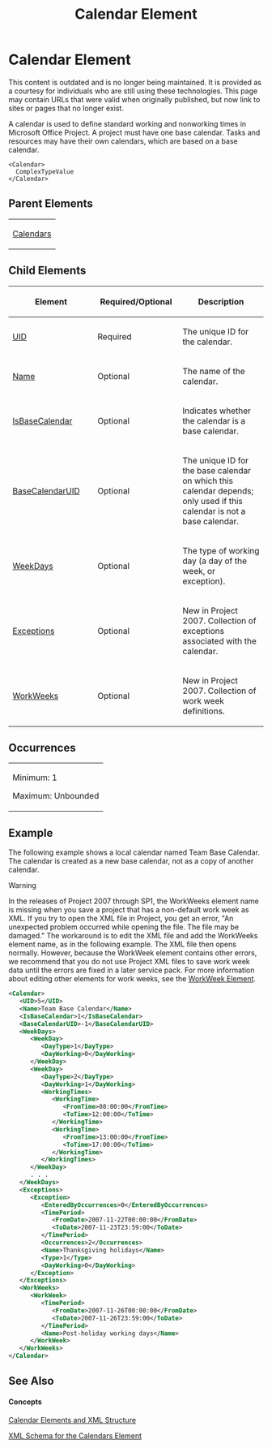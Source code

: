 ﻿---
title: Calendar Element
TOCTitle: Calendar Element
ms:assetid: 4232bf41-6652-4763-a885-ba0c1c520152
ms:mtpsurl: https://msdn.microsoft.com/en-us/library/Bb968481(v=office.12)
ms:contentKeyID: 13188173
ms.date: 05/05/2014
mtps_version: v=office.12
f1_keywords:
- Calendar element
dev_langs:
- xml
---

# Calendar Element

This content is outdated and is no longer being maintained. It is provided as a courtesy for individuals who are still using these technologies. This page may contain URLs that were valid when originally published, but now link to sites or pages that no longer exist.

A calendar is used to define standard working and nonworking times in Microsoft Office Project. A project must have one base calendar. Tasks and resources may have their own calendars, which are based on a base calendar.

    <Calendar>
      ComplexTypeValue
    </Calendar>

## Parent Elements

<table>
<colgroup>
<col style="width: 100%" />
</colgroup>
<tbody>
<tr class="odd">
<td><p><a href="bb968499(v=office.12).md">Calendars</a></p></td>
</tr>
</tbody>
</table>

## Child Elements

<table>
<colgroup>
<col style="width: 33%" />
<col style="width: 33%" />
<col style="width: 33%" />
</colgroup>
<thead>
<tr class="header">
<th><p>Element</p></th>
<th><p>Required/Optional</p></th>
<th><p>Description</p></th>
</tr>
</thead>
<tbody>
<tr class="odd">
<td><p><a href="bb968590(v=office.12).md">UID</a></p></td>
<td><p>Required</p></td>
<td><p>The unique ID for the calendar.</p></td>
</tr>
<tr class="even">
<td><p><a href="bb968600(v=office.12).md">Name</a></p></td>
<td><p>Optional</p></td>
<td><p>The name of the calendar.</p></td>
</tr>
<tr class="odd">
<td><p><a href="bb968610(v=office.12).md">IsBaseCalendar</a></p></td>
<td><p>Optional</p></td>
<td><p>Indicates whether the calendar is a base calendar.</p></td>
</tr>
<tr class="even">
<td><p><a href="bb968744(v=office.12).md">BaseCalendarUID</a></p></td>
<td><p>Optional</p></td>
<td><p>The unique ID for the base calendar on which this calendar depends; only used if this calendar is not a base calendar.</p></td>
</tr>
<tr class="odd">
<td><p><a href="bb968420(v=office.12).md">WeekDays</a></p></td>
<td><p>Optional</p></td>
<td><p>The type of working day (a day of the week, or exception).</p></td>
</tr>
<tr class="even">
<td><p><a href="bb968618(v=office.12).md">Exceptions</a></p></td>
<td><p>Optional</p></td>
<td><p>New in Project 2007. Collection of exceptions associated with the calendar.</p></td>
</tr>
<tr class="odd">
<td><p><a href="bb968496(v=office.12).md">WorkWeeks</a></p></td>
<td><p>Optional</p></td>
<td><p>New in Project 2007. Collection of work week definitions.</p></td>
</tr>
</tbody>
</table>

## Occurrences

<table>
<colgroup>
<col style="width: 100%" />
</colgroup>
<tbody>
<tr class="odd">
<td><p>Minimum: 1</p>
<p>Maximum: Unbounded</p></td>
</tr>
</tbody>
</table>

## Example

The following example shows a local calendar named Team Base Calendar. The calendar is created as a new base calendar, not as a copy of another calendar.


> [!WARNING]
> In the releases of Project 2007 through SP1, the WorkWeeks element name is missing when you save a project that has a non-default work week as XML. If you try to open the XML file in Project, you get an error, "An unexpected problem occurred while opening the file. The file may be damaged." The workaround is to edit the XML file and add the WorkWeeks element name, as in the following example. The XML file then opens normally. However, because the WorkWeek element contains other errors, we recommend that you do not use Project XML files to save work week data until the errors are fixed in a later service pack. For more information about editing other elements for work weeks, see the <A href="bb968525(v=office.12).md">WorkWeek Element</A>.


``` xml
<Calendar>
   <UID>5</UID>
   <Name>Team Base Calendar</Name>
   <IsBaseCalendar>1</IsBaseCalendar>
   <BaseCalendarUID>-1</BaseCalendarUID>
   <WeekDays>
      <WeekDay>
         <DayType>1</DayType>
         <DayWorking>0</DayWorking>
      </WeekDay>
      <WeekDay>
         <DayType>2</DayType>
         <DayWorking>1</DayWorking>
         <WorkingTimes>
            <WorkingTime>
               <FromTime>08:00:00</FromTime>
               <ToTime>12:00:00</ToTime>
            </WorkingTime>
            <WorkingTime>
               <FromTime>13:00:00</FromTime>
               <ToTime>17:00:00</ToTime>
            </WorkingTime>
         </WorkingTimes>
      </WeekDay>
      . . .
   </WeekDays>
   <Exceptions>
      <Exception>
         <EnteredByOccurrences>0</EnteredByOccurrences>
         <TimePeriod>
            <FromDate>2007-11-22T00:00:00</FromDate>
            <ToDate>2007-11-23T23:59:00</ToDate>
         </TimePeriod>
         <Occurrences>2</Occurrences>
         <Name>Thanksgiving holidays</Name>
         <Type>1</Type>
         <DayWorking>0</DayWorking>
      </Exception>
   </Exceptions>
   <WorkWeeks>
      <WorkWeek>
         <TimePeriod>
            <FromDate>2007-11-26T00:00:00</FromDate>
            <ToDate>2007-11-26T23:59:00</ToDate>
         </TimePeriod>
         <Name>Post-holiday working days</Name>
      </WorkWeek>
   </WorkWeeks>
</Calendar>
```

## See Also

#### Concepts

[Calendar Elements and XML Structure](bb968563\(v=office.12\).md)

[XML Schema for the Calendars Element](bb968557\(v=office.12\).md)


